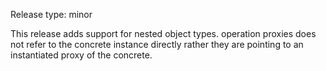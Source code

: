 Release type: minor

This release adds support for nested object types.
operation proxies does not refer to the concrete instance directly
rather they are pointing to an instantiated
proxy of the concrete.
